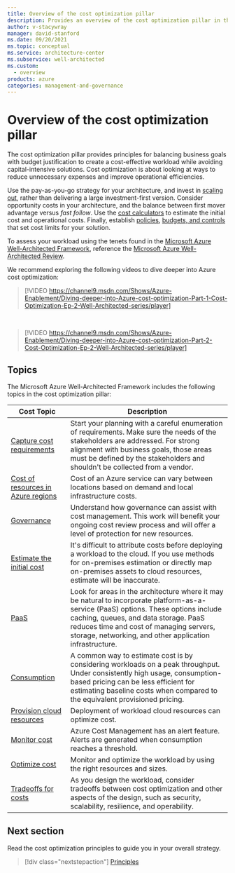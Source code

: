 ```yaml
---
title: Overview of the cost optimization pillar
description: Provides an overview of the cost optimization pillar in the Azure Well-Architected Framework.
author: v-stacywray
manager: david-stanford
ms.date: 09/20/2021
ms.topic: conceptual
ms.service: architecture-center
ms.subservice: well-architected
ms.custom:
  - overview
products: azure
categories: management-and-governance
---
```


# Overview of the cost optimization pillar

The cost optimization pillar provides principles for balancing business goals with budget justification to create a cost-effective workload while avoiding capital-intensive solutions. Cost optimization is about looking at ways to reduce unnecessary expenses and improve operational efficiencies.

Use the pay-as-you-go strategy for your architecture, and invest in [scaling out](optimize-autoscale.md), rather than delivering a large investment-first version. Consider opportunity costs in your architecture, and the balance between first mover advantage versus *fast follow*. Use the [cost calculators](https://azure.microsoft.com/pricing/calculator/) to estimate the initial cost and operational costs. Finally, establish [policies](principles.md), [budgets, and controls](monitor-alert.md) that set cost limits for your solution.

To assess your workload using the tenets found in the [Microsoft Azure Well-Architected Framework](/azure/architecture/framework/), reference the [Microsoft Azure Well-Architected Review](/assessments/?id=azure-architecture-review&mode=pre-assessment).

We recommend exploring the following videos to dive deeper into Azure cost optimization:

> [!VIDEO https://channel9.msdn.com/Shows/Azure-Enablement/Diving-deeper-into-Azure-cost-optimization-Part-1-Cost-Optimization-Ep-2-Well-Architected-series/player]
<br>

> [!VIDEO https://channel9.msdn.com/Shows/Azure-Enablement/Diving-deeper-into-Azure-cost-optimization-Part-2-Cost-Optimization-Ep-2-Well-Architected-series/player]

## Topics

The Microsoft Azure Well-Architected Framework includes the following topics in the cost optimization pillar:

| Cost Topic | Description |
|------------|-------------|
|[Capture cost requirements](./design-capture-requirements.md)| Start your planning with a careful enumeration of requirements. Make sure the needs of the stakeholders are addressed. For strong alignment with business goals, those areas must be defined by the stakeholders and shouldn't be collected from a vendor.|
|[Cost of resources in Azure regions](./design-regions.md)|Cost of an Azure service can vary between locations based on demand and local infrastructure costs.|
|[Governance](./design-resources.md)| Understand how governance can assist with cost management. This work will benefit your ongoing cost review process and will offer a level of protection for new resources.|
|[Estimate the initial cost](./design-initial-estimate.md)|It's difficult to attribute costs before deploying a workload to the cloud. If you use methods for on-premises estimation or directly map on-premises assets to cloud resources, estimate will be inaccurate.|
|[PaaS](./design-paas.md)| Look for areas in the architecture where it may be natural to incorporate platform-as-a-service (PaaS) options. These options include caching, queues, and data storage. PaaS reduces time and cost of managing servers, storage, networking, and other application infrastructure.|
|[Consumption](./design-price.md)|A common way to estimate cost is by considering workloads on a peak throughput. Under consistently high usage, consumption-based pricing can be less efficient for estimating baseline costs when compared to the equivalent provisioned pricing.|
|[Provision cloud resources](./provision-checklist.md)|Deployment of workload cloud resources can optimize cost.|
|[Monitor cost](./monitor-alert.md)|Azure Cost Management has an alert feature. Alerts are generated when consumption reaches a threshold.|
|[Optimize cost](./optimize-checklist.md)|Monitor and optimize the workload by using the right resources and sizes.
|[Tradeoffs for costs](./tradeoffs.md)|As you design the workload, consider tradeoffs between cost optimization and other aspects of the design, such as security, scalability, resilience, and operability.

## Next section

Read the cost optimization principles to guide you in your overall strategy.

> [!div class="nextstepaction"]
> [Principles](principles.md)
